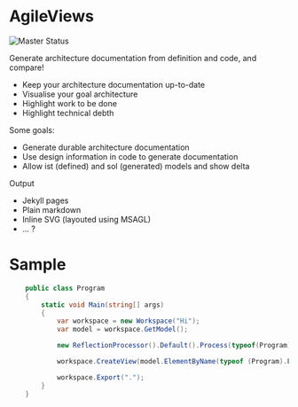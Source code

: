 # AgileViews

![Master Status](https://ci.appveyor.com/api/projects/status/github/AgileArchitect/AgileViews?svg=true)

Generate architecture documentation from definition and code, and compare!

* Keep your architecture documentation up-to-date
* Visualise your goal architecture
* Highlight work to be done
* Highlight technical debth

Some goals:
* Generate durable architecture documentation
* Use design information in code to generate documentation
* Allow ist (defined) and sol (generated) models and show delta

Output
* Jekyll pages
* Plain markdown
* Inline SVG (layouted using MSAGL)
* ... ?


# Sample

```c#
    public class Program
    {
        static void Main(string[] args)
        {
            var workspace = new Workspace("Hi");
            var model = workspace.GetModel();

            new ReflectionProcessor().Default().Process(typeof(Program).Assembly, model);

            workspace.CreateView(model.ElementByName(typeof (Program).FullName), ViewType.Classes);

            workspace.Export(".");
        }
    }
```

